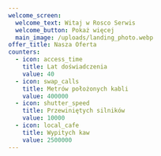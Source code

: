 ```yaml
---
welcome_screen:
  welcome_text: Witaj w Rosco Serwis
  welcome_button: Pokaż więcej
  main_image: /uploads/landing_photo.webp
offer_title: Nasza Oferta
counters:
  - icon: access_time
    title: Lat doświadczenia
    value: 40
  - icon: swap_calls
    title: Metrów położonych kabli
    value: 400000
  - icon: shutter_speed
    title: Przewiniętych silników
    value: 10000
  - icon: local_cafe
    title: Wypitych kaw
    value: 2500000
---
```

